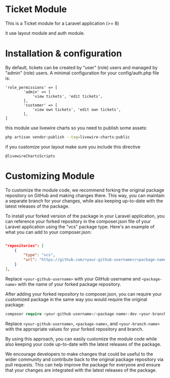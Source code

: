 # Ticket Module

This is a Ticket module for a Laravel application (>= 8) 

it use layout module and auth module.



# Installation & configuration

By default, tickets can be created by "user" (role) users and managed by "admin" (role) users. 
A minimal configuration for your config/auth.php file is:

```
'role_permissions' => [
        'admin' => [
            'view tickets', 'edit tickets',
        ],
        'customer' => [
            'view own tickets', 'edit own tickets',
        ],
]
```



this module use livewire charts so you need to publish some assets:

```bash
php artisan vendor:publish --tag=livewire-charts:public
```

if you customize your layout make sure you include this directive 

```
@livewireChartsScripts
```




# Customizing Module
To customize the module code, we recommend forking the original package repository on GitHub and making changes there. This way, you can maintain a separate branch for your changes, while also keeping up-to-date with the latest releases of the package.

To install your forked version of the package in your Laravel application, you can reference your forked repository in the composer.json file of your Laravel application using the "vcs" package type. Here's an example of what you can add to your composer.json:

```json

"repositories": [
    {
        "type": "vcs",
        "url": "https://github.com/<your-github-username>/<package-name>"
    }
],
```
Replace `<your-github-username>` with your GitHub username and `<package-name>` with the name of your forked package repository.

After adding your forked repository to composer.json, you can require your customized package in the same way you would require the original package:

```php
composer require <your-github-username>/<package-name>:dev-<your-branch-name>
```
Replace `<your-github-username>`, `<package-name>`, and `<your-branch-name>` with the appropriate values for your forked repository and branch.

By using this approach, you can easily customize the module code while also keeping your code up-to-date with the latest releases of the package.

We encourage developers to make changes that could be useful to the wider community and contribute back to the original package repository via pull requests. This can help improve the package for everyone and ensure that your changes are integrated with the latest releases of the package.
